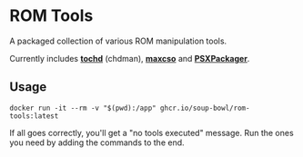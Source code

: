 # ROM Tools

A packaged collection of various ROM manipulation tools.

Currently includes **[tochd][td]** (chdman), **[maxcso][cso]** and **[PSXPackager][psx]**.

## Usage

```
docker run -it --rm -v "$(pwd):/app" ghcr.io/soup-bowl/rom-tools:latest
```

If all goes correctly, you'll get a "no tools executed" message. Run the ones you need by adding the commands to the end.

[td]:  https://github.com/thingsiplay/tochd
[cso]: https://github.com/unknownbrackets/maxcso
[psx]: https://github.com/RupertAvery/PSXPackager
